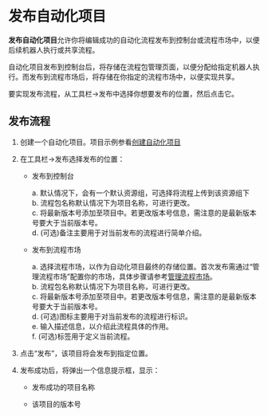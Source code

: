 # 发布自动化项目
**发布自动化项目**允许你将编辑成功的自动化流程发布到控制台或流程市场中，以便后续机器人执行或共享流程。

自动化项目发布到控制台后，将存储在流程包管理页面，以便分配给指定机器人执行。而发布到流程市场后，将存储在你指定的流程市场中，以便实现共享。

要实现发布流程，从工具栏->发布中选择你想要发布的位置，然后点击它。

<!-- ![发布项目](https://docimages.blob.core.chinacloudapi.cn/images/Studio/automationProject/publishProject/choosePosition.PNG) -->

## 发布流程
1. 创建一个自动化项目。项目示例参看[创建自动化项目](./CreateProject.md?_v=v2020.4)
2. 在工具栏->发布选择发布的位置：
    * 发布到控制台
    
        <!-- ![发布到控制台](https://docimages.blob.core.chinacloudapi.cn/images/Studio/automationProject/publishProject/publishToConsole.PNG) -->

        a. 默认情况下，会有一个默认资源组，可选择将流程上传到该资源组下</br>
        b. 流程包名称默认情况下为项目名称，可进行更改。</br>
        c. 将最新版本号添加至项目中。若更改版本号信息，需注意的是最新版本号要大于当前版本号。</br>
        d. (可选)备注主要用于对当前发布的流程进行简单介绍。

    * 发布到流程市场
    
        <!-- ![发布到流程市场](https://docimages.blob.core.chinacloudapi.cn/images/Studio/automationProject/publishProject/publishToFlowmarket.PNG) -->

        a. 选择流程市场，以作为自动化项目最终的存储位置。首次发布需通过“管理流程市场”配置你的市场，具体步骤请参考[管理流程市场](../Market.md?_v=v2020.4)。</br>
        b. 流程包名称默认情况下为项目名称，可进行更改。</br>
        c. 将最新版本号添加至项目中。若更改版本号信息，需注意的是最新版本号要大于当前版本号。</br>
        d. (可选)图标主要用于对当前发布的流程进行标识。</br>
        e. 输入描述信息，以介绍此流程具体的作用。</br>
        f. (可选)标签用于定义当前流程。

3. 点击“发布”，该项目将会发布到指定位置。
4. 发布成功后，将弹出一个信息提示框，显示：
    * 发布成功的项目名称
    * 该项目的版本号

        <!-- ![发布成功](https://docimages.blob.core.chinacloudapi.cn/images/Studio/automationProject/publishProject/publishSuccess.PNG) -->